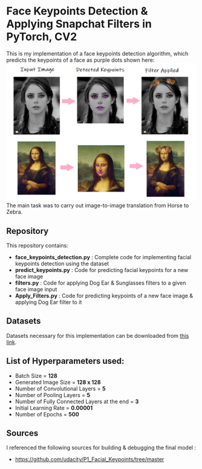# Face Keypoints Detection & Applying Snapchat Filters in PyTorch, CV2

This is my implementation of a face keypoints detection algorithm, which predicts the keypoints of a face as purple dots shown here:
<img src="images/result.png">
The main task was to carry out image-to-image translation from Horse to Zebra.

## Repository 

This repository contains:
* **face_keypoints_detection.py** : Complete code for implementing facial keypoints detection using the dataset
* **predict_keypoints.py** : Code for predicting facial keypoints for a new face image
* **filters.py** : Code for applying Dog Ear & Sunglasses filters to a given face image input
* **Apply_Filters.py** : Code for predicting keypoints of a new face image & applying Dog Ear filter to it 
					  
## Datasets

Datasets necessary for this implementation can be downloaded from [this link](https://github.com/udacity/P1_Facial_Keypoints/tree/master/data).

## List of Hyperparameters used:

* Batch Size = **128**
* Generated Image Size = **128 x 128**  
* Number of Convolutional Layers = **5**
* Number of Pooling Layers = **5**
* Number of Fully Connected Layers at the end = **3**
* Initial Learning Rate = **0.00001**
* Number of Epochs = **500**

## Sources

I referenced the following sources for building & debugging the final model :

* https://github.com/udacity/P1_Facial_Keypoints/tree/master



